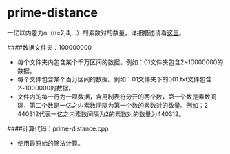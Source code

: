 # prime-distance
一亿以内差为n（n=2,4,...）的素数对的数量，详细描述请看[这里](https://www.zhihu.com/question/49942095)。

####数据文件夹：100000000
*   每个文件夹内包含某个千万区间的数据。例如：01文件夹包含2~10000000的数据。
*   每个文件包含某个百万区间的数据。例如：01文件夹下的001.txt文件包含2~1000000的数据。
*   文件内的每一行为一项数据，含用制表符分开的两个数，第一个数是素数间隔，第二个数是一亿之内素数间隔为第一个数的素数对的数量。例如：2 440312代表一亿之内素数间隔为2的素数对的数量为440312。

####计算代码：prime-distance.cpp
*   使用最原始的筛法计算。